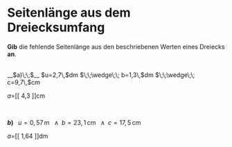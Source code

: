 <!--
version:  0.0.1

language: de


@style
input {
    text-align: center;
}

.flex-container {
    display: flex;
    flex-wrap: wrap;
    align-items: stretch;
    gap: 20px;
}

.flex-child {
    flex: 1;
    min-width: 350px;
    margin-right: 20px;
}

@media (max-width: 400px) {
    .flex-child {
        flex: 100%;
        margin-right: 0;
    }
}
@end

formula: \carry   \textcolor{red}{\scriptsize #1}
formula: \digit   \rlap{\carry{#1}}\phantom{#2}#2
formula: \permil  \text{‰}

import: https://raw.githubusercontent.com/LiaTemplates/Tikz-Jax/main/README.md

script: https://cdn.jsdelivr.net/gh/LiaTemplates/Tikz-Jax@main/dist/index.js


tags: Dreiecke, Länge, Fläche, Umfang, Dezimalzahlen, Einheiten, mittel, normal, Angeben

comment: Berechne die unbekannte Seitenlänge aus dem Umfang einer dreieckigen Fläche in Dezimalzahlen. Achte auf die Einheiten.

author: Martin Lommatzsch

-->




# Seitenlänge aus dem Dreiecksumfang


**Gib** die fehlende Seitenlänge aus den beschriebenen Werten eines Dreiecks **an**.

<br>


<section class="flex-container">


<div class="flex-child">
__$a)\;\;$__ $u=2,7\,$dm $\;\;\wedge\;\; b=1,3\,$dm $\;\;\wedge\;\; c=9,7\,$cm

$a=$[[  4,3  ]]cm

<br>
</div>

<div class="flex-child">

__$b)\;\;$__ $u=0,57\,$m $\;\;\wedge\;\; b=23,1\,$cm $\;\;\wedge\;\; c=17,5\,$cm

$a=$[[  1,64  ]]dm



</div>

</section>





<br>
<br>
<br>
<br>
<br>